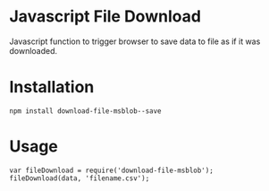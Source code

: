 # Javascript File Download


Javascript function to trigger browser to save data to file as if it was downloaded.

# Installation

    npm install download-file-msblob--save

# Usage

    var fileDownload = require('download-file-msblob');
    fileDownload(data, 'filename.csv');

